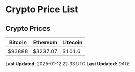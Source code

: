 # Crypto Price List

## Crypto Prices
| Bitcoin | Ethereum | Litecoin |
| ------- | -------- | -------- |
| $93888 | $3237.07 | $101.6 |
**Last Updated:** 2025-01-12 22:33 UTC
**Last Updated:** $DATE$
